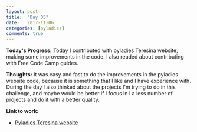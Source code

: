 ```yaml
---
layout: post
title:  "Day 05"
date:   2017-11-06
categories: [pyladies]
comments: true
---
```

**Today's Progress:** Today I contributed with pyladies Teresina website, making some improvements in the code. I also readed about contributing with Free Code Camp guides.

**Thoughts:** It was easy and fast to do the improvements in the pyladies website code, because it is something that I like and I have experience with.   
During the day I also thinked about the projects I'm trying to do in this challenge, and maybe would be better if I focus in I a less number of projects and do it with a better quality.  

**Link to work:**
* [Pyladies Teresina website](https://pyladiesteresina.github.io/)
